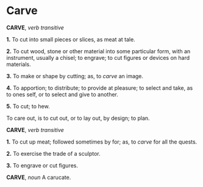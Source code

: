 # Carve

**CARVE**, _verb transitive_

**1.** To cut into small pieces or slices, as meat at tale.

**2.** To cut wood, stone or other material into some particular form, with an instrument, usually a chisel; to engrave; to cut figures or devices on hard materials.

**3.** To make or shape by cutting; as, to _carve_ an image.

**4.** To apportion; to distribute; to provide at pleasure; to select and take, as to ones self, or to select and give to another.

**5.** To cut; to hew.

To care out, is to cut out, or to lay out, by design; to plan.

**CARVE**, _verb transitive_

**1.** To cut up meat; followed sometimes by for; as, to _carve_ for all the quests.

**2.** To exercise the trade of a sculptor.

**3.** To engrave or cut figures.

**CARVE**, _noun_ A carucate.